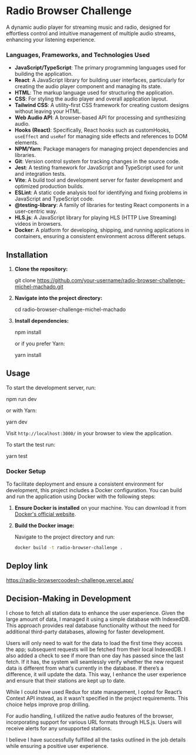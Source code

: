 # Radio Browser Challenge

A dynamic audio player for streaming music and radio, designed for effortless control and intuitive management of multiple audio streams, enhancing your listening experience.

### Languages, Frameworks, and Technologies Used

- **JavaScript/TypeScript**: The primary programming languages used for building the application.
- **React**: A JavaScript library for building user interfaces, particularly for creating the audio player component and managing its state.
- **HTML**: The markup language used for structuring the application.
- **CSS**: For styling the audio player and overall application layout.
- **Tailwind CSS**: A utility-first CSS framework for creating custom designs without leaving your HTML.
- **Web Audio API**: A browser-based API for processing and synthesizing audio.
- **Hooks (React)**: Specifically, React hooks such as customHooks, `useEffect` and `useRef` for managing side effects and references to DOM elements.
- **NPM/Yarn**: Package managers for managing project dependencies and libraries.
- **Git**: Version control system for tracking changes in the source code.
- **Jest**: A testing framework for JavaScript and TypeScript used for unit and integration tests.
- **Vite**: A build tool and development server for faster development and optimized production builds.
- **ESLint**: A static code analysis tool for identifying and fixing problems in JavaScript and TypeScript code.
- **@testing-library**: A family of libraries for testing React components in a user-centric way.
- **HLS.js**: A JavaScript library for playing HLS (HTTP Live Streaming) videos in browsers.
- **Docker**: A platform for developing, shipping, and running applications in containers, ensuring a consistent environment across different setups.

## Installation

1. **Clone the repository:**

   git clone https://github.com/your-username/radio-browser-challenge-michel-machado.git

2. **Navigate into the project directory:**

   cd radio-browser-challenge-michel-machado

3. **Install dependencies:**

   npm install

   or if you prefer Yarn:

   yarn install

## Usage

To start the development server, run:

npm run dev

or with Yarn:

yarn dev

Visit `http://localhost:3000/` in your browser to view the application.

To start the test run:

yarn test

### Docker Setup

To facilitate deployment and ensure a consistent environment for development, this project includes a Docker configuration. You can build and run the application using Docker with the following steps:

1. **Ensure Docker is installed** on your machine. You can download it from [Docker's official website](https://www.docker.com/get-started).

2. **Build the Docker image:**

   Navigate to the project directory and run:

   ```bash
   docker build -t radio-browser-challenge .
   ```

## Deploy link

https://radio-browsercoodesh-challenge.vercel.app/

## Decision-Making in Development

I chose to fetch all station data to enhance the user experience. Given the large amount of data, I managed it using a simple database with IndexedDB. This approach provides real database functionality without the need for additional third-party databases, allowing for faster development.

Users will only need to wait for the data to load the first time they access the app; subsequent requests will be fetched from their local IndexedDB. I also added a check to see if more than one day has passed since the last fetch. If it has, the system will seamlessly verify whether the new request data is different from what’s currently in the database. If there’s a difference, it will update the data. This way, I enhance the user experience and ensure that their stations are kept up to date.

While I could have used Redux for state management, I opted for React’s Context API instead, as it wasn't specified in the project requirements. This choice helps improve prop drilling.

For audio handling, I utilized the native audio features of the browser, incorporating support for various URL formats through HLS.js. Users will receive alerts for any unsupported stations.

I believe I have successfully fulfilled all the tasks outlined in the job details while ensuring a positive user experience.
